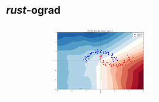 # *rust*-ograd

<div align="center">
<img src="attachments/training_progress_2.gif" alt="training process", width="60%">
</div>

